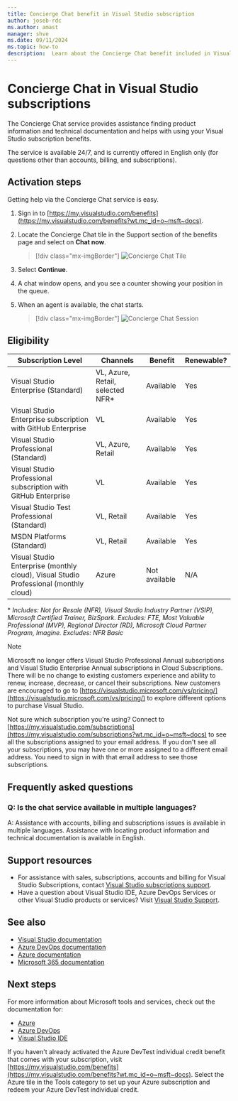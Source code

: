 ```yaml
---
title: Concierge Chat benefit in Visual Studio subscription
author: joseb-rdc
ms.author: amast
manager: shve
ms.date: 09/11/2024
ms.topic: how-to
description:  Learn about the Concierge Chat benefit included in Visual Studio subscriptions.
---
```


# Concierge Chat in Visual Studio subscriptions

The Concierge Chat service provides assistance finding product information and technical documentation and helps with using your Visual Studio subscription benefits.

The service is available 24/7, and is currently offered in English only (for questions other than accounts, billing, and subscriptions).

## Activation steps

Getting help via the Concierge Chat service is easy.
1. Sign in to [https://my.visualstudio.com/benefits](https://my.visualstudio.com/benefits?wt.mc_id=o~msft~docs).

2. Locate the Concierge Chat tile in the Support section of the benefits page and select on **Chat now**.
    > [!div class="mx-imgBorder"]
    > ![Concierge Chat Tile](_img/vs-concierge-chat/vs-concierge-chat-tile.png "Screenshot of Concierge Chat tile.  Chat now button is highlighted.")

3. Select **Continue**.

4. A chat window opens, and you see a counter showing your position in the queue.

5. When an agent is available, the chat starts.
    > [!div class="mx-imgBorder"]
    > ![Concierge Chat Session](_img/vs-concierge-chat/vs-concierge-chat-session.png "Screen shot of the chat window showing that an agent is being connected.")

## Eligibility

| Subscription Level | Channels | Benefit  | Renewable?  |
|--------------------|----------|----------|-------------|
| Visual Studio Enterprise (Standard)   | VL, Azure, Retail,  selected NFR\* | Available |  Yes |
| Visual Studio Enterprise subscription with GitHub Enterprise | VL| Available |  Yes |
| Visual Studio Professional (Standard) | VL, Azure, Retail  | Available |  Yes |
| Visual Studio Professional subscription with GitHub Enterprise | VL | Available |  Yes |
| Visual Studio Test Professional (Standard) | VL, Retail | Available |  Yes |
| MSDN Platforms (Standard) | VL, Retail | Available |  Yes |
| Visual Studio Enterprise (monthly cloud), Visual Studio Professional (monthly cloud) | Azure | Not available | N/A |

\*  *Includes:  Not for Resale (NFR), Visual Studio Industry Partner (VSIP), Microsoft Certified Trainer, BizSpark.  Excludes:  FTE, Most Valuable Professional (MVP), Regional Director (RD), Microsoft Cloud Partner Program, Imagine.  Excludes:  NFR Basic*

> [!NOTE]
> Microsoft no longer offers Visual Studio Professional Annual subscriptions and Visual Studio Enterprise Annual subscriptions in Cloud Subscriptions. There will be no change to existing customers experience and ability to renew, increase, decrease, or cancel their subscriptions. New customers are encouraged to go to [https://visualstudio.microsoft.com/vs/pricing/](https://visualstudio.microsoft.com/vs/pricing/) to explore different options to purchase Visual Studio.

Not sure which subscription you're using?  Connect to [https://my.visualstudio.com/subscriptions](https://my.visualstudio.com/subscriptions?wt.mc_id=o~msft~docs) to see all the subscriptions assigned to your email address. If you don't see all your subscriptions, you may have one or more assigned to a different email address.  You need to sign in with that email address to see those subscriptions.

## Frequently asked questions

### Q:  Is the chat service available in multiple languages?

   A: Assistance with accounts, billing and subscriptions issues is available in multiple languages.  Assistance with locating product information and technical documentation is available in English.

## Support resources

+ For assistance with sales, subscriptions, accounts and billing for Visual Studio Subscriptions, contact [Visual Studio subscriptions support](https://my.visualstudio.com/gethelp).
+ Have a question about Visual Studio IDE, Azure DevOps Services or other Visual Studio products or services?  Visit [Visual Studio Support](https://visualstudio.microsoft.com/support/).

## See also

+ [Visual Studio documentation](/visualstudio/)
+ [Azure DevOps documentation](/azure/devops/)
+ [Azure documentation](/azure/)
+ [Microsoft 365 documentation](/microsoft-365/)

## Next steps

For more information about Microsoft tools and services, check out the documentation for:
+ [Azure](/azure/)
+ [Azure DevOps](/azure/devops/)
+ [Visual Studio IDE](/visualstudio/)

If you haven't already activated the Azure DevTest individual credit benefit that comes with your subscription, visit [https://my.visualstudio.com/benefits](https://my.visualstudio.com/benefits?wt.mc_id=o~msft~docs).  Select the Azure tile in the Tools category to set up your Azure subscription and redeem your Azure DevTest individual credit.